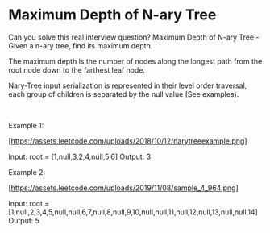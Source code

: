 # Maximum Depth of N-ary Tree

Can you solve this real interview question? Maximum Depth of N-ary Tree - Given a n-ary tree, find its maximum depth.

The maximum depth is the number of nodes along the longest path from the root node down to the farthest leaf node.

Nary-Tree input serialization is represented in their level order traversal, each group of children is separated by the null value (See examples).

 

Example 1:

[https://assets.leetcode.com/uploads/2018/10/12/narytreeexample.png]


Input: root = [1,null,3,2,4,null,5,6]
Output: 3


Example 2:

[https://assets.leetcode.com/uploads/2019/11/08/sample_4_964.png]


Input: root = [1,null,2,3,4,5,null,null,6,7,null,8,null,9,10,null,null,11,null,12,null,13,null,null,14]
Output: 5
